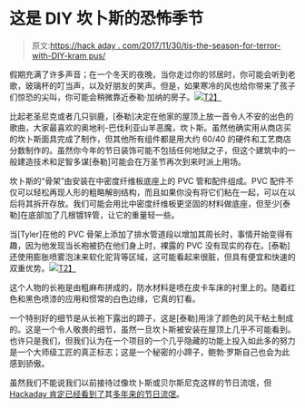 # 这是 DIY 坎卜斯的恐怖季节

> 原文:[https://hack aday . com/2017/11/30/tis-the-season-for-terror-with-DIY-kram pus/](https://hackaday.com/2017/11/30/tis-the-season-for-terror-with-diy-krampus/)

假期充满了许多声音；在一个冬天的夜晚，当你走过你的邻居时，你可能会听到老歌，玻璃杯的叮当声，以及好朋友的笑声。但是，如果寒冷的风也给你带来了孩子们惊恐的尖叫，你可能会稍微靠近泰勒·加纳的房子。[![](../Images/04196ef8a431c75af36533b370bd481b.png)T2】](https://hackaday.com/wp-content/uploads/2017/11/krampus_detail.jpg)

比起老圣尼克或者几只驯鹿，[泰勒]决定在他家的屋顶上放一首令人不安的出色的歌曲，大家最喜欢的奥地利-巴伐利亚山羊恶魔，坎卜斯。虽然他确实用从商店买的坎卜斯面具完成了制作，但其他所有组件都是用大约 60/40 的硬件和工艺商店分数制作的。虽然你今年的节日装饰可能不包括任何地狱之子，但这个建筑中的一般建造技术和足智多谋[泰勒]可能会在万圣节再次到来时派上用场。

坎卜斯的“骨架”由安装在中密度纤维板底座上的 PVC 管和配件组成。PVC 配件不仅可以轻松再现人形的粗略解剖结构，而且如果你没有将它们粘在一起，可以在以后将其拆开存放。我们可能会用比中密度纤维板更坚固的材料做底座，但至少[泰勒]在底部加了几根镀锌管，让它的重量轻一些。

当[Tyler]在他的 PVC 骨架上添加了排水管道段以增加其周长时，事情开始变得有趣，因为他发现当长袍被扔在他们身上时，裸露的 PVC 没有现实的存在。[泰勒]还使用膨胀喷雾泡沫来软化驼背等区域，这可能看起来很脏，但具有便宜和快速的双重优势。[![](../Images/acdefadd3f5c383d8019986eb1cab01a.png)T2】](https://hackaday.com/wp-content/uploads/2017/11/krampus_detail21.jpg)

这个人物的长袍是由粗麻布拼成的，防水材料是喷在皮卡车床的衬里上的。随着红色和黑色喷漆的应用和惯常的白色边缘，它真的钉看。

一个特别好的细节是从长袍下露出的蹄子，这是[泰勒]用涂了颜色的风干粘土制成的。这是一个令人敬畏的细节，虽然一旦坎卜斯被安装在屋顶上几乎不可能看到。也许只是我们，但我们认为在一个项目的一个几乎隐藏的功能上投入如此多的努力是一个大师级工匠的真正标志；这是一个秘密的小蹄子，鲍勃·罗斯自己也会为此感到骄傲。

虽然我们不能说我们以前接待过像坎卜斯或贝尔斯尼克这样的节日流氓，但 [Hackaday 肯定已经看到了](https://hackaday.com/2017/01/09/engineers-primer-on-diy-christmas-light-shows/)其[多年来的](https://hackaday.com/2014/11/09/deck-the-halls-with-a-raspberry-pi-controlled-christmas-tree/)[节日流氓](https://hackaday.com/2012/07/03/christmas-prep-starts-early-midi-control-for-strings-of-lights/)。